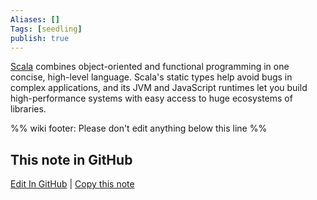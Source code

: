 ```yaml
---
Aliases: []
Tags: [seedling]
publish: true
---
```

[Scala](https://scala-lang.org/) combines object-oriented and functional programming in one concise, high-level language. Scala's static types help avoid bugs in complex applications, and its JVM and JavaScript runtimes let you build high-performance systems with easy access to huge ecosystems of libraries.

%% wiki footer: Please don't edit anything below this line %%

## This note in GitHub

<span class="git-footer">[Edit In GitHub](https://github.dev/data-engineering-community/data-engineering-wiki/blob/main/Tools/Scala.md "git-hub-edit-note") | [Copy this note](https://raw.githubusercontent.com/data-engineering-community/data-engineering-wiki/main/Tools/Scala.md "git-hub-copy-note") </span>
